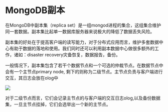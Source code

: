 # MongoDB副本

在MongoDB中副本集（replica set）是一组mongod进程的集合，这组集合维护同一套数据。副本集比起单一数据库服务器来说极大的降低了数据丢失风险。

副本集的好处在于提高客户端的读写能力，对于分布式应用而言，维护多套数据中心有助于数据的落地和使用。我们同时还可以利用副本数据中心做很多额外的工作，诸如：disaster recovery灾备恢复，数据报告，备份。

一般情况下，副本集包含了若干个数据节点和一个可选的仲裁节点。在数据节点中会有一个主节点primary node, 剩下的则称为二级节点。主节点负责与客户端进行交互，其日志会放在olog中

![](./images/replication.png)

对于二级节点而言，它们会记录主节点的与客户端的交互日志olog,以及备份数据集，一旦主节点挂掉，它们会选举出一个新的主节点。


